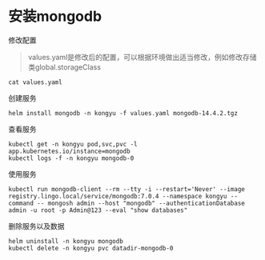 # 安装mongodb

修改配置

> values.yaml是修改后的配置，可以根据环境做出适当修改，例如修改存储类global.storageClass

```
cat values.yaml
```

创建服务

```shell
helm install mongodb -n kongyu -f values.yaml mongodb-14.4.2.tgz
```

查看服务

```shell
kubectl get -n kongyu pod,svc,pvc -l app.kubernetes.io/instance=mongodb
kubectl logs -f -n kongyu mongodb-0
```

使用服务

```
kubectl run mongodb-client --rm --tty -i --restart='Never' --image  registry.lingo.local/service/mongodb:7.0.4 --namespace kongyu --command -- mongosh admin --host "mongodb" --authenticationDatabase admin -u root -p Admin@123 --eval "show databases"
```

删除服务以及数据

```
helm uninstall -n kongyu mongodb
kubectl delete -n kongyu pvc datadir-mongodb-0
```

